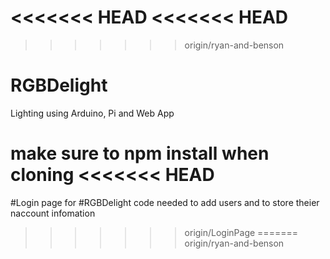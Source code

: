 <<<<<<< HEAD
<<<<<<< HEAD
=======
>>>>>>> origin/ryan-and-benson
# RGBDelight
Lighting using Arduino, Pi and Web App

make sure to npm install when cloning
<<<<<<< HEAD
=======
#Login page for #RGBDelight
code needed to add users and to store theier naccount infomation

>>>>>>> origin/LoginPage
=======
>>>>>>> origin/ryan-and-benson